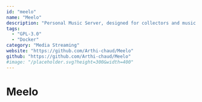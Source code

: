 ```yaml
---
id: "meelo"
name: "Meelo"
description: "Personal Music Server, designed for collectors and music maniacs."
tags:
  - "GPL-3.0"
  - "Docker"
category: "Media Streaming"
website: "https://github.com/Arthi-chaud/Meelo"
github: "https://github.com/Arthi-chaud/Meelo"
#image: "/placeholder.svg?height=300&width=400"
---
```


# Meelo
